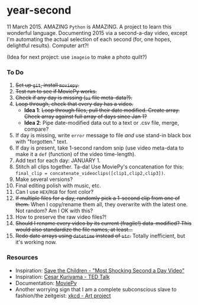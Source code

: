 year-second
=======

11 March 2015. AMAZING `Python` is AMAZING. A project to learn this wonderful language. Documenting 2015 via a second-a-day video, except I'm automating the actual selection of each second (for, one hopes, delightful results). Computer art?!

(Idea for next project: use `imageio` to make a photo quilt?)


### To Do
1. ~~Set up `git`, install `moviepy`.~~
2. ~~Test run to see if MoviePy works.~~
3. ~~Check if any day is missing (`os` file meta-data?).~~
4. ~~Loop through, check that every day has a video.~~
    * **Idea 1**: ~~Loop through files, pull their date modified. Create array. Check array against full array of days since Jan 1?~~
    * **Idea 2**: Pipe date-modified data out to a text or .csv file, merge, compare?
5. If day is missing, write `error` message to file _and_ use stand-in black box with "forgotten." text.
6. If day is present, take 1-second random snip (use video meta-data to make it a `def` (function) of the video time-length).
7. Add text for each day: JANUARY 1. 
8. Stitch all clips together. Ta-da! Use MoviePy's concatenation for this: `final_clip = concatenate_videoclips([clip1,clip2,clip3])`.
9. Make several versions?
10. Final editing polish with music, etc.
11. Can I use `HEX`/`RGB` for font color?
12. ~~If multiple files for a day, randomly pick a 1-second clip from one of them.~~ When I copy/rename them all, they overwrite with the latest one. Not random? Am I OK with this?
13. How to preserve the raw video files?!
14. ~~Should I rename every video by its current (fragile!) data-modified? This would also standardize the file names, at least...~~
15. ~~Redo date arrays using `datetime` instead of `str`.~~ Totally inefficient, but it's working now.




### Resources

* Inspiration: [Save the Children - "Most Shocking Second a Day Video"](https://www.youtube.com/watch?v=RBQ-IoHfimQ)
* Inspiration: [Cesar Kuriyama - TED Talk](http://www.ted.com/talks/cesar_kuriyama_one_second_every_day?language=en)
* Documentation: [MoviePy](https://zulko.github.io/moviepy/index.html)
* Another worrying sign that I am a complete subconscious slave to fashion/the zeitgeist: [xkcd - Art project](https://xkcd.com/1496/)






